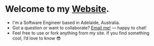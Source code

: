 # Welcome to my [Website](https://aninda-portfolio.web.app/). 
- I'm a Software Engineer based in Adelaide, Australia.
- Got a question or want to collaborate? [Email me!](mailto:aninda400@gmail.com) — happy to chat!
- Feel free to use or fork anything from my site. If you find something cool, I’d love to know 😎
